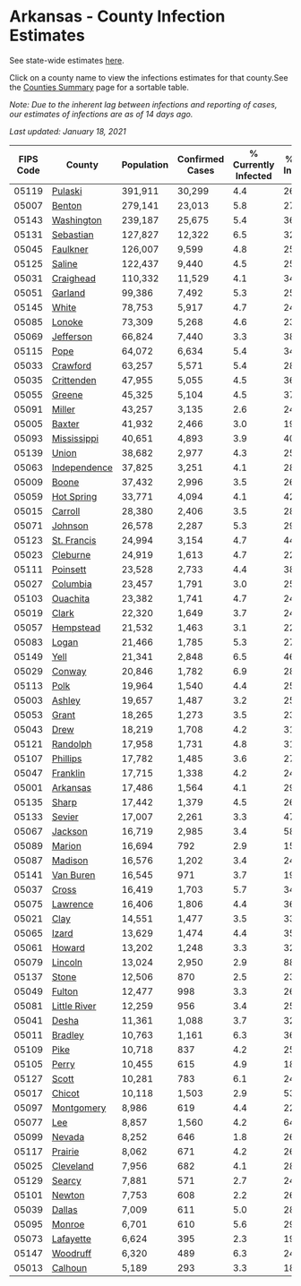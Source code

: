 # Arkansas - County Infection Estimates

See state-wide estimates [here](/infections/us-ar).

Click on a county name to view the infections estimates for that county.See the [Counties Summary](/infections/summary-counties) page for a sortable table.

*Note: Due to the inherent lag between infections and reporting of cases, our estimates of infections are as of 14 days ago.*

*Last updated: January 18, 2021*

|   FIPS Code |                       County |   Population |   Confirmed Cases |   % Currently Infected |   % Total Infected |
|-------------|------------------------------|--------------|-------------------|------------------------|--------------------|
|       05119 |           [Pulaski](pulaski) |      391,911 |            30,299 |                    4.4 |               26.0 |
|       05007 |             [Benton](benton) |      279,141 |            23,013 |                    5.8 |               27.8 |
|       05143 |     [Washington](washington) |      239,187 |            25,675 |                    5.4 |               36.5 |
|       05131 |       [Sebastian](sebastian) |      127,827 |            12,322 |                    6.5 |               32.0 |
|       05045 |         [Faulkner](faulkner) |      126,007 |             9,599 |                    4.8 |               25.3 |
|       05125 |             [Saline](saline) |      122,437 |             9,440 |                    4.5 |               25.3 |
|       05031 |       [Craighead](craighead) |      110,332 |            11,529 |                    4.1 |               34.6 |
|       05051 |           [Garland](garland) |       99,386 |             7,492 |                    5.3 |               25.1 |
|       05145 |               [White](white) |       78,753 |             5,917 |                    4.7 |               24.5 |
|       05085 |             [Lonoke](lonoke) |       73,309 |             5,268 |                    4.6 |               23.4 |
|       05069 |       [Jefferson](jefferson) |       66,824 |             7,440 |                    3.3 |               38.0 |
|       05115 |                 [Pope](pope) |       64,072 |             6,634 |                    5.4 |               34.7 |
|       05033 |         [Crawford](crawford) |       63,257 |             5,571 |                    5.4 |               28.9 |
|       05035 |     [Crittenden](crittenden) |       47,955 |             5,055 |                    4.5 |               36.4 |
|       05055 |             [Greene](greene) |       45,325 |             5,104 |                    4.5 |               37.0 |
|       05091 |             [Miller](miller) |       43,257 |             3,135 |                    2.6 |               24.1 |
|       05005 |             [Baxter](baxter) |       41,932 |             2,466 |                    3.0 |               19.1 |
|       05093 |   [Mississippi](mississippi) |       40,651 |             4,893 |                    3.9 |               40.6 |
|       05139 |               [Union](union) |       38,682 |             2,977 |                    4.3 |               25.7 |
|       05063 | [Independence](independence) |       37,825 |             3,251 |                    4.1 |               28.7 |
|       05009 |               [Boone](boone) |       37,432 |             2,996 |                    3.5 |               26.1 |
|       05059 |     [Hot Spring](hot-spring) |       33,771 |             4,094 |                    4.1 |               42.7 |
|       05015 |           [Carroll](carroll) |       28,380 |             2,406 |                    3.5 |               28.1 |
|       05071 |           [Johnson](johnson) |       26,578 |             2,287 |                    5.3 |               29.7 |
|       05123 |   [St. Francis](st.-francis) |       24,994 |             3,154 |                    4.7 |               44.5 |
|       05023 |         [Cleburne](cleburne) |       24,919 |             1,613 |                    4.7 |               22.7 |
|       05111 |         [Poinsett](poinsett) |       23,528 |             2,733 |                    4.4 |               38.4 |
|       05027 |         [Columbia](columbia) |       23,457 |             1,791 |                    3.0 |               25.1 |
|       05103 |         [Ouachita](ouachita) |       23,382 |             1,741 |                    4.7 |               24.0 |
|       05019 |               [Clark](clark) |       22,320 |             1,649 |                    3.7 |               24.6 |
|       05057 |       [Hempstead](hempstead) |       21,532 |             1,463 |                    3.1 |               22.4 |
|       05083 |               [Logan](logan) |       21,466 |             1,785 |                    5.3 |               27.7 |
|       05149 |                 [Yell](yell) |       21,341 |             2,848 |                    6.5 |               46.7 |
|       05029 |             [Conway](conway) |       20,846 |             1,782 |                    6.9 |               28.0 |
|       05113 |                 [Polk](polk) |       19,964 |             1,540 |                    4.4 |               25.3 |
|       05003 |             [Ashley](ashley) |       19,657 |             1,487 |                    3.2 |               25.5 |
|       05053 |               [Grant](grant) |       18,265 |             1,273 |                    3.5 |               23.2 |
|       05043 |                 [Drew](drew) |       18,219 |             1,708 |                    4.2 |               31.0 |
|       05121 |         [Randolph](randolph) |       17,958 |             1,731 |                    4.8 |               31.7 |
|       05107 |         [Phillips](phillips) |       17,782 |             1,485 |                    3.6 |               27.9 |
|       05047 |         [Franklin](franklin) |       17,715 |             1,338 |                    4.2 |               24.6 |
|       05001 |         [Arkansas](arkansas) |       17,486 |             1,564 |                    4.1 |               29.1 |
|       05135 |               [Sharp](sharp) |       17,442 |             1,379 |                    4.5 |               26.1 |
|       05133 |             [Sevier](sevier) |       17,007 |             2,261 |                    3.3 |               47.4 |
|       05067 |           [Jackson](jackson) |       16,719 |             2,985 |                    3.4 |               58.4 |
|       05089 |             [Marion](marion) |       16,694 |               792 |                    2.9 |               15.3 |
|       05087 |           [Madison](madison) |       16,576 |             1,202 |                    3.4 |               24.6 |
|       05141 |       [Van Buren](van-buren) |       16,545 |               971 |                    3.7 |               19.4 |
|       05037 |               [Cross](cross) |       16,419 |             1,703 |                    5.7 |               34.3 |
|       05075 |         [Lawrence](lawrence) |       16,406 |             1,806 |                    4.4 |               36.6 |
|       05021 |                 [Clay](clay) |       14,551 |             1,477 |                    3.5 |               33.4 |
|       05065 |               [Izard](izard) |       13,629 |             1,474 |                    4.4 |               35.3 |
|       05061 |             [Howard](howard) |       13,202 |             1,248 |                    3.3 |               32.4 |
|       05079 |           [Lincoln](lincoln) |       13,024 |             2,950 |                    2.9 |               88.8 |
|       05137 |               [Stone](stone) |       12,506 |               870 |                    2.5 |               23.0 |
|       05049 |             [Fulton](fulton) |       12,477 |               998 |                    3.3 |               26.2 |
|       05081 | [Little River](little-river) |       12,259 |               956 |                    3.4 |               25.9 |
|       05041 |               [Desha](desha) |       11,361 |             1,088 |                    3.7 |               32.4 |
|       05011 |           [Bradley](bradley) |       10,763 |             1,161 |                    6.3 |               36.3 |
|       05109 |                 [Pike](pike) |       10,718 |               837 |                    4.2 |               25.8 |
|       05105 |               [Perry](perry) |       10,455 |               615 |                    4.9 |               18.9 |
|       05127 |               [Scott](scott) |       10,281 |               783 |                    6.1 |               24.7 |
|       05017 |             [Chicot](chicot) |       10,118 |             1,503 |                    2.9 |               53.3 |
|       05097 |     [Montgomery](montgomery) |        8,986 |               619 |                    4.4 |               22.7 |
|       05077 |                   [Lee](lee) |        8,857 |             1,560 |                    4.2 |               64.5 |
|       05099 |             [Nevada](nevada) |        8,252 |               646 |                    1.8 |               26.6 |
|       05117 |           [Prairie](prairie) |        8,062 |               671 |                    4.2 |               26.8 |
|       05025 |       [Cleveland](cleveland) |        7,956 |               682 |                    4.1 |               28.6 |
|       05129 |             [Searcy](searcy) |        7,881 |               571 |                    2.7 |               24.0 |
|       05101 |             [Newton](newton) |        7,753 |               608 |                    2.2 |               26.4 |
|       05039 |             [Dallas](dallas) |        7,009 |               611 |                    5.0 |               28.1 |
|       05095 |             [Monroe](monroe) |        6,701 |               610 |                    5.6 |               29.4 |
|       05073 |       [Lafayette](lafayette) |        6,624 |               395 |                    2.3 |               19.7 |
|       05147 |         [Woodruff](woodruff) |        6,320 |               489 |                    6.3 |               24.8 |
|       05013 |           [Calhoun](calhoun) |        5,189 |               293 |                    3.3 |               18.0 |